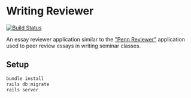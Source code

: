 # Writing Reviewer

[![Build Status](https://www.travis-ci.org/ezwang/writing-reviewer.svg?branch=master)](https://www.travis-ci.org/ezwang/writing-reviewer)

An essay reviewer application similar to the ["Penn Reviewer"](https://apps.sas.upenn.edu/sso/writing/cw/ng/dashboard) application used to peer review essays in writing seminar classes.

## Setup

```bash
bundle install
rails db:migrate
rails server
```
